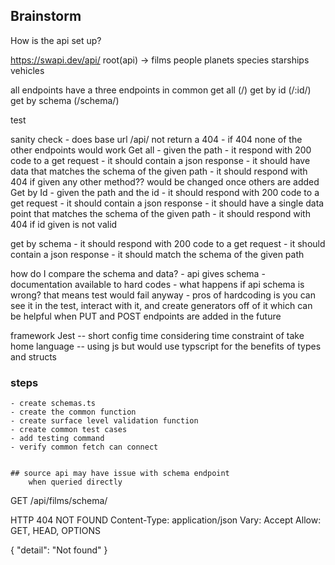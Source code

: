 ## Brainstorm

How is the api set up?


https://swapi.dev/api/
root(api) -> films
             people
             planets
             species
             starships
             vehicles

all endpoints have a three endpoints in common
get all (/)
get by id (/:id/)
get by schema (/schema/)


test 

sanity check
    - does base url /api/ not return a 404
        - if 404 none of the other endpoints would work
Get all 
    - given the path
        - it respond with 200 code to a get request
        - it should contain a json response
        - it should have data that matches the schema of the given path
        - it should respond with 404 if given any other method?? would be changed once others are added
Get by Id
    - given the path and the id
        - it should respond with 200 code to a get request
        - it should contain a json response
        - it should have a single data point that matches the schema of the given path
        - it should respond with 404 if id given is not valid

get by schema 
    - it should respond with 200 code to a get request
    - it should contain a json response
    - it should match the schema of the given path

how do I compare the schema and data?
    - api gives schema
    - documentation available to hard codes
    - what happens if api schema is wrong? that means test would fail anyway
    - pros of hardcoding is you can see it in the test, interact with it, and create generators off of it which can be helpful when PUT and POST endpoints are added in the future

framework Jest
    -- short config time considering time constraint of take home
language
    -- using js but would use typscript for the benefits of types and structs


### steps
    - create schemas.ts 
    - create the common function
    - create surface level validation function
    - create common test cases
    - add testing command
    - verify common fetch can connect


    ## source api may have issue with schema endpoint
        when queried directly 
            

GET /api/films/schema/

HTTP 404 NOT FOUND
Content-Type: application/json
Vary: Accept
Allow: GET, HEAD, OPTIONS

{
    "detail": "Not found"
}
